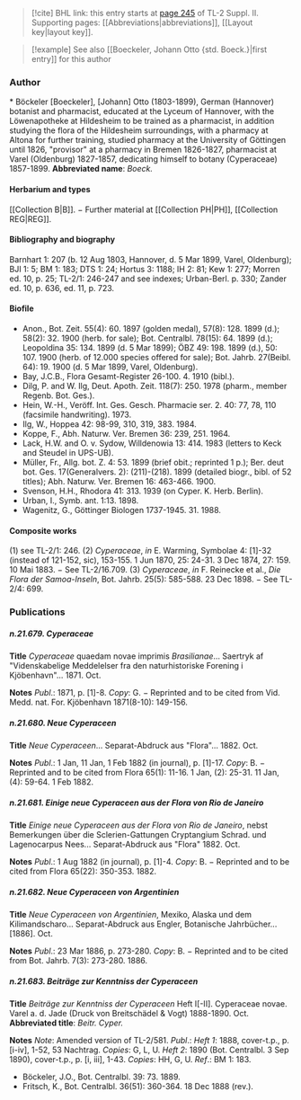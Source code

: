 > [!cite] BHL link: this entry starts at [page 245](https://www.biodiversitylibrary.org/page/33265442) of TL-2 Suppl. II.
> Supporting pages: [[Abbreviations|abbreviations]], [[Layout key|layout key]].

> [!example] See also [[Boeckeler, Johann Otto {std. Boeck.}|first entry]] for this author

### Author

\* Böckeler \[Boeckeler\], \[Johann\] Otto (1803-1899), German (Hannover) botanist and pharmacist, educated at the Lyceum of Hannover, with the Löwenapotheke at Hildesheim to be trained as a pharmacist, in addition studying the flora of the Hildesheim surroundings, with a pharmacy at Altona for further training, studied pharmacy at the University of Göttingen until 1826, "provisor" at a pharmacy in Bremen 1826-1827, pharmacist at Varel (Oldenburg) 1827-1857, dedicating himself to botany (Cyperaceae) 1857-1899. 
**Abbreviated name**: *Boeck.*

#### Herbarium and types

[[Collection B|B]]. − Further material at [[Collection PH|PH]], [[Collection REG|REG]].

#### Bibliography and biography

Barnhart 1: 207 (b. 12 Aug 1803, Hannover, d. 5 Mar 1899, Varel, Oldenburg); BJI 1: 5; BM 1: 183; DTS 1: 24; Hortus 3: 1188; IH 2: 81; Kew 1: 277; Morren ed. 10, p. 25; TL-2/1: 246-247 and see indexes; Urban-Berl. p. 330; Zander ed. 10, p. 636, ed. 11, p. 723.

#### Biofile

- Anon., Bot. Zeit. 55(4): 60. 1897 (golden medal), 57(8): 128. 1899 (d.); 58(2): 32. 1900 (herb. for sale); Bot. Centralbl. 78(15): 64. 1899 (d.); Leopoldina 35: 134. 1899 (d. 5 Mar 1899); ÖBZ 49: 198. 1899 (d.), 50: 107. 1900 (herb. of 12.000 species offered for sale); Bot. Jahrb. 27(Beibl. 64): 19. 1900 (d. 5 Mar 1899, Varel, Oldenburg).
- Bay, J.C.B., Flora Gesamt-Register 26-100. 4. 1910 (bibl.).
- Dilg, P. and W. Ilg, Deut. Apoth. Zeit. 118(7): 250. 1978 (pharm., member Regenb. Bot. Ges.).
- Hein, W.-H., Veröff. Int. Ges. Gesch. Pharmacie ser. 2. 40: 77, 78, 110 (facsimile handwriting). 1973.
- Ilg, W., Hoppea 42: 98-99, 310, 319, 383. 1984.
- Koppe, F., Abh. Naturw. Ver. Bremen 36: 239, 251. 1964.
- Lack, H.W. and O. v. Sydow, Willdenowia 13: 414. 1983 (letters to Keck and Steudel in UPS-UB).
- Müller, Fr., Allg. bot. Z. 4: 53. 1899 (brief obit.; reprinted 1 p.); Ber. deut bot. Ges. 17(Generalvers. 2): (211)-(218). 1899 (detailed biogr., bibl. of 52 titles); Abh. Naturw. Ver. Bremen 16: 463-466. 1900.
- Svenson, H.H., Rhodora 41: 313. 1939 (on Cyper. K. Herb. Berlin).
- Urban, I., Symb. ant. 1:13. 1898.
- Wagenitz, G., Göttinger Biologen 1737-1945. 31. 1988.

#### Composite works

(1) see TL-2/1: 246.
(2) *Cyperaceae*, *in* E. Warming, Symbolae 4: \[1\]-32 (instead of 121-152, sic), 153-155. 1 Jun 1870, 25: 24-31. 3 Dec 1874, 27: 159. 10 Mai 1883. − See TL-2/16.709.
(3) *Cyperaceae*, *in* F. Reinecke et al., *Die Flora der Samoa-Inseln*, Bot. Jahrb. 25(5): 585-588. 23 Dec 1898. − See TL-2/4: 699.

### Publications

##### n.21.679. Cyperaceae

**Title**
*Cyperaceae* quaedam novae imprimis *Brasilianae*... Saertryk af "Videnskabelige Meddelelser fra den naturhistoriske Forening i Kjöbenhavn"... 1871. Oct.

**Notes**
*Publ*.: 1871, p. \[1\]-8. *Copy*: G. − Reprinted and to be cited from Vid. Medd. nat. For. Kjöbenhavn 1871(8-10): 149-156.

##### n.21.680. Neue Cyperaceen

**Title**
*Neue Cyperaceen*... Separat-Abdruck aus "Flora"... 1882. Oct.

**Notes**
*Publ*.: 1 Jan, 11 Jan, 1 Feb 1882 (in journal), p. \[1\]-17. *Copy*: B. − Reprinted and to be cited from Flora 65(1): 11-16. 1 Jan, (2): 25-31. 11 Jan, (4): 59-64. 1 Feb 1882.

##### n.21.681. Einige neue Cyperaceen aus der Flora von Rio de Janeiro

**Title**
*Einige neue Cyperaceen aus der Flora von Rio de Janeiro*, nebst Bemerkungen über die Sclerien-Gattungen Cryptangium Schrad. und Lagenocarpus Nees... Separat-Abdruck aus "Flora" 1882. Oct.

**Notes**
*Publ*.: 1 Aug 1882 (in journal), p. \[1\]-4. *Copy*: B. − Reprinted and to be cited from Flora 65(22): 350-353. 1882.

##### n.21.682. Neue Cyperaceen von Argentinien

**Title**
*Neue Cyperaceen von Argentinien*, Mexiko, Alaska und dem Kilimandscharo... Separat-Abdruck aus Engler, Botanische Jahrbücher... \[1886\]. Oct.

**Notes**
*Publ*.: 23 Mar 1886, p. 273-280. *Copy*: B. − Reprinted and to be cited from Bot. Jahrb. 7(3): 273-280. 1886.

##### n.21.683. Beiträge zur Kenntniss der Cyperaceen

**Title**
*Beiträge zur Kenntniss der Cyperaceen* Heft I\[-II\]. Cyperaceae novae. Varel a. d. Jade (Druck von Breitschädel & Vogt) 1888-1890. Oct.
**Abbreviated title**: *Beitr. Cyper.*

**Notes**
*Note*: Amended version of TL-2/581.
*Publ*.: *Heft 1*: 1888, cover-t.p., p. \[i-iv\], 1-52, 53 Nachtrag. *Copies*: G, L, U.
*Heft 2*: 1890 (Bot. Centralbl. 3 Sep 1890), cover-t.p., p. \[i, iii\], 1-43. *Copies*: HH, G, U.
*Ref*.: BM 1: 183.
- Böckeler, J.O., Bot. Centralbl. 39: 73. 1889.
- Fritsch, K., Bot. Centralbl. 36(51): 360-364. 18 Dec 1888 (rev.).


